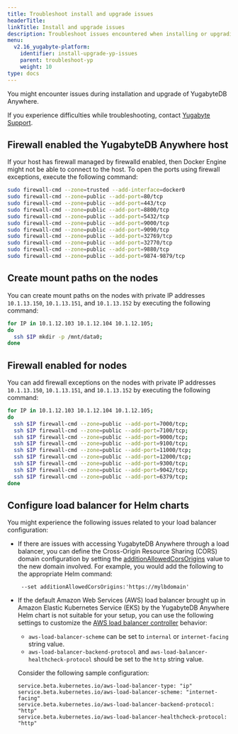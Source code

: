 ```yaml
---
title: Troubleshoot install and upgrade issues
headerTitle:
linkTitle: Install and upgrade issues
description: Troubleshoot issues encountered when installing or upgrading YugabyteDB Anywhere.
menu:
  v2.16_yugabyte-platform:
    identifier: install-upgrade-yp-issues
    parent: troubleshoot-yp
    weight: 10
type: docs
---
```


You might encounter issues during installation and upgrade of YugabyteDB Anywhere.

If you experience difficulties while troubleshooting, contact [Yugabyte Support](https://support.yugabyte.com).

## Firewall enabled the YugabyteDB Anywhere host

If your host has firewall managed by firewalld enabled, then Docker Engine might not be able to connect to the host. To open the ports using firewall exceptions, execute the following command:

```sh
sudo firewall-cmd --zone=trusted --add-interface=docker0
sudo firewall-cmd --zone=public --add-port=80/tcp
sudo firewall-cmd --zone=public --add-port=443/tcp
sudo firewall-cmd --zone=public --add-port=8800/tcp
sudo firewall-cmd --zone=public --add-port=5432/tcp
sudo firewall-cmd --zone=public --add-port=9000/tcp
sudo firewall-cmd --zone=public --add-port=9090/tcp
sudo firewall-cmd --zone=public --add-port=32769/tcp
sudo firewall-cmd --zone=public --add-port=32770/tcp
sudo firewall-cmd --zone=public --add-port=9880/tcp
sudo firewall-cmd --zone=public --add-port=9874-9879/tcp
```


## Create mount paths on the nodes

You can create mount paths on the nodes with private IP addresses `10.1.13.150`, `10.1.13.151`, and `10.1.13.152` by executing the following command:

```sh
for IP in 10.1.12.103 10.1.12.104 10.1.12.105;
do
  ssh $IP mkdir -p /mnt/data0;
done
```

## Firewall enabled for nodes

You can add firewall exceptions on the nodes with private IP addresses `10.1.13.150`, `10.1.13.151`, and `10.1.13.152` by executing the following command:

```sh
for IP in 10.1.12.103 10.1.12.104 10.1.12.105;
do
  ssh $IP firewall-cmd --zone=public --add-port=7000/tcp;
  ssh $IP firewall-cmd --zone=public --add-port=7100/tcp;
  ssh $IP firewall-cmd --zone=public --add-port=9000/tcp;
  ssh $IP firewall-cmd --zone=public --add-port=9100/tcp;
  ssh $IP firewall-cmd --zone=public --add-port=11000/tcp;
  ssh $IP firewall-cmd --zone=public --add-port=12000/tcp;
  ssh $IP firewall-cmd --zone=public --add-port=9300/tcp;
  ssh $IP firewall-cmd --zone=public --add-port=9042/tcp;
  ssh $IP firewall-cmd --zone=public --add-port=6379/tcp;
done
```

## Configure load balancer for Helm charts

You might experience the following issues related to your load balancer configuration:

- If there are issues with accessing YugabyteDB Anywhere through a load balancer, you can define the Cross-Origin Resource Sharing (CORS) domain configuration by setting the [additionAllowedCorsOrigins](https://github.com/yugabyte/charts/blob/master/stable/yugaware/values.yaml#L66) value to the new domain involved. For example, you would add the following to the appropriate Helm command:

  ```properties
   --set additionAllowedCorsOrigins:'https://mylbdomain'
  ```

- If the default Amazon Web Services (AWS) load balancer brought up in Amazon Elastic Kubernetes Service (EKS) by the YugabyteDB Anywhere Helm chart is not suitable for your setup, you can use the following settings to customize the [AWS load balancer controller](https://kubernetes-sigs.github.io/aws-load-balancer-controller/v2.2/guide/service/annotations/) behavior:
  - `aws-load-balancer-scheme` can be set to `internal` or `internet-facing` string value.
  - `aws-load-balancer-backend-protocol` and `aws-load-balancer-healthcheck-protocol` should be set to the `http` string value.

  Consider the following sample configuration:

  ```properties
  service.beta.kubernetes.io/aws-load-balancer-type: "ip"
  service.beta.kubernetes.io/aws-load-balancer-scheme: "internet-facing"
  service.beta.kubernetes.io/aws-load-balancer-backend-protocol: "http"
  service.beta.kubernetes.io/aws-load-balancer-healthcheck-protocol: "http"
  ```



<!--

For YugabyteDB Anywhere HTTPS configuration, you should set your own key or certificate. If you do provide this setting, the default public key is used, creating a potential security risk.

-->
